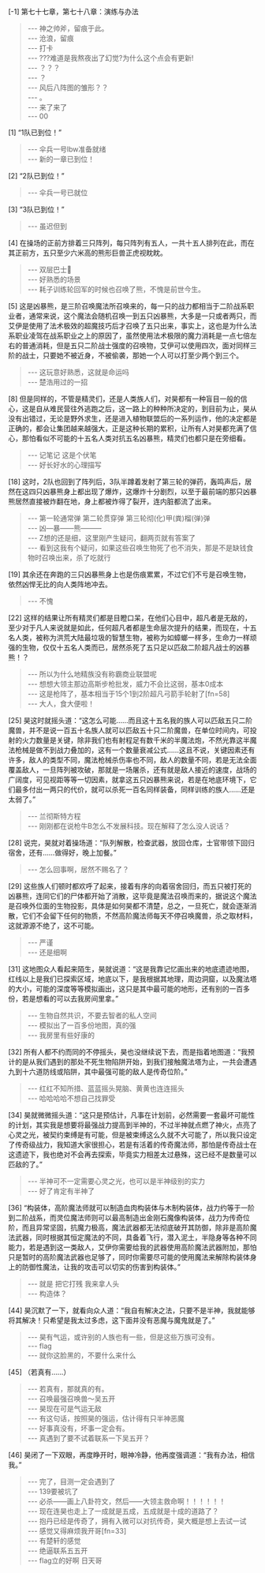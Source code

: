 
[-1] 第七十七章，第七十八章：演练与办法
>--- 神之帅斧，留痕于此。<br>
>--- 沧浪，留痕<br>
>--- 打卡<br>
>--- ???难道是我熬夜出了幻觉?为什么这个点会有更新!<br>
>--- ？？？<br>
>--- ？<br>
>--- 风后八阵图的雏形？？<br>
>--- 。<br>
>--- 来了来了<br>
>--- 00<br>

[1] “1队已到位！”
>--- 伞兵一号lbw准备就绪<br>
>--- 新的一章已到位！<br>

[2] “2队已到位！”
>--- 伞兵一号已就位<br>

[3] “3队已到位！”
>--- 虽迟但到<br>

[4] 在操场的正前方排着三只阵列，每只阵列有五人，一共十五人排列在此，而在其正前方，五只至少六米高的熊形巨兽正虎视眈眈。
>--- 双层巴士🐻<br>
>--- 好熟悉的场景<br>
>--- 耗子训练轮回军的时候也召唤了熊，不愧是前世今生。<br>

[5] 这是凶暴熊，是三阶召唤魔法所召唤来的，每一只的战力都相当于二阶战系职业者，通常来说，这个魔法会随机召唤一到五只凶暴熊，大多是一只或者两只，而艾伊是使用了法术极效的超魔技巧后才召唤了五只出来，事实上，这也是为什么法系职业凌驾在战系职业之上的原因了，虽然使用法术极限的魔力消耗是一点七倍左右的普通消耗，但是五只二阶战士强度的召唤物，艾伊可以使用四次，面对同样三阶的战士，只要她不被近身，不被偷袭，那她一个人可以打至少两个到三个。
>--- 这玩意好熟悉，这就是命运吗<br>
>--- 楚浩用过的一招<br>

[8] 但是同样的，不管是精灵们，还是人类族人们，对昊都有一种盲目一般的信心，这是自从难民营往外逃跑之后，这一路上的种种所决定的，到目前为止，昊从没有出错过，无论是野外求生，还是进入植物联盟后的一系列运作，他的决定都是正确的，都会让集团越来越强大，正是这种长期的累积，让所有人对昊都充满了信心，那怕看似不可能的十五名人类对抗五名凶暴熊，精灵们也都只是在旁细看。
>--- 记笔记 这是个伏笔<br>
>--- 好长好水的心理描写<br>

[18] 这时，2队也回到了阵列后，3队半蹲着发射了第三轮的弹药，轰鸣声后，居然在这四只凶暴熊身上都出现了爆炸，这爆炸十分剧烈，以至于最前端的那只凶暴熊居然直接被炸翻在地，身上都被炸得了裂开，连内脏都流了出来。
>--- 第一轮通常弹
第二轮贯穿弹
第三轮彻(化)甲(粪)榴(弹)弹<br>
>--- 凶—暴——熊———<br>
>--- Z想的还是细，这里刚产生疑问，翻两页就有答案了<br>
>--- 看到这我有个疑问，如果这些召唤生物死了也不消失，那是不是缺钱食物时召唤出来，杀了吃就行<br>

[19] 其余还在奔跑的三只凶暴熊身上也是伤痕累累，不过它们不亏是召唤生物，依然凶悍无比的向人类阵地冲去。
>--- 不愧<br>

[22] 这样的结果让所有精灵们都是目瞪口呆，在他们心目中，超凡者是无敌的，至少对于凡人来说就是如此，任何超凡者都是生命层次提升的结果，而现在，十五名人类，被称为洪荒大陆最垃圾的智慧生物，被称为如蟑螂一样多，生命力一样顽强的生物，仅仅十五名人类而已，居然杀死了五只足以匹敌二阶超凡战士的凶暴熊！？
>--- 所以为什么地精族没有称霸商业联盟呢<br>
>--- 想想大领主那边高斯步枪批发，威力不会比这弱，基本0成本<br>
>--- 这是枪阵了，基本相当于15个1到2阶超凡弓箭手轮射了[fn=58]<br>
>--- 大人，食大便啦！<br>

[25] 昊这时就摇头道：“这怎么可能……而且这十五名我的族人可以匹敌五只二阶魔兽，并不是说一百五十名族人就可以匹敌五十只二阶魔兽，在单位时间内，可投射的火力数量是关键，除非我们也有射程足有数千米的半魔法炮，不然光靠这半魔法枪械是做不到战力叠加的，这有一个数量衰减公式……这且不说，关键因素还有许多，敌人的类型不同，魔法枪械杀伤率也不同，敌人的数量不同，若是无法全面覆盖敌人，一旦阵列被攻破，那就是一场屠杀，还有就是敌人接近的速度，战场的广阔度，可见视距等等一切因素，就拿这五只凶暴熊来说，若是在地底环境下，它们最多付出一两只的代价，就可以杀死一百名同样装备，同样训练的族人……还是太弱了。”
>--- 兰彻斯特方程<br>
>--- 刚刚都在说枪牛B怎么不发展科技。现在解释了怎么没人说话？<br>

[28] 说完，昊就对着操场道：“队列解散，检查武器，放回仓库，士官带领下回归宿舍，还有……做得好，晚上加餐。”
>--- 怎么回事啊，居然不赐名了？<br>

[29] 这些族人们顿时都欢呼了起来，接着有序的向着宿舍回归，而五只被打死的凶暴熊，连同它们的尸体都开始了消散，这毕竟是魔法召唤而来的，据说这个魔法是召唤外位面的生物投影，具体是如何昊都不清楚，总之，一旦死亡，就会逐渐消散，它们不会留下任何的物质，不然高阶魔法师每天不停召唤魔兽，杀之取材料，这就源源不绝了，这不可能。
>--- 严谨<br>
>--- 还是细啊<br>

[31] 这地图众人看起来陌生，昊就说道：“这是我靠记忆画出来的地底遗迹地图，红线以上是我们已探索区域，地底以下，是我根据其地理，周边洞窟，以及魔法塔的大小，可能的深度等等模拟画出，这只是其中最可能的地形，还有别的一百多份，若是想看的可以去我房间里拿。”
>--- 生物自然共识，不要去智者的私人空间<br>
>--- 模拟出了一百多份地图，真的强<br>
>--- 我房里有些好康的<br>

[32] 所有人都不约而同的不停摇头，昊也没继续说下去，而是指着地图道：“我预计的是从我们遇到的那处不死生物陷阱开始，到我们接触魔法塔为止，一共会遭遇九到十六道防线或陷阱，其中最强可能的敌人是传奇位阶。”
>--- 红红不知所措、蓝蓝摇头晃脑、黄黄也连连摇头<br>
>--- 哈哈哈哈不想自己找罪受<br>

[34] 昊就微微摇头道：“这只是预估计，凡事在计划前，必然需要一套最坏可能性的计划，其实我是想要将最强战力提高到半神的，不过半神就点燃了神火，点亮了心灵之光，被契约束缚是有可能，但是被束缚这么久就不大可能了，所以我只设定了传奇级战力，我知道大家很担心，若是有活着的传奇魔法师，那怕是传奇战士在这遗迹下，我也绝对不会再去探索，毕竟实力相差太过悬殊，这已经不是数量可以匹敌的了。”
>--- 半神可不一定需要心灵之光，也可以是半神级别的实力<br>
>--- 好了肯定有半神了<br>

[36] “构装体，高阶魔法师就可以制造血肉构装体与木制构装体，战力约等于一阶到二阶战系，而灵位魔法师则可以最高制造出金刚石魔像构装体，战力为传奇位阶，而且异常坚固，抗魔力极高，魔法武器都无法彻底破开其防御，除非是高阶魔法武器，同时根据其恒定魔法的不同，具备着飞行，潜入泥土，半隐身等各种不同能力，若是遇到这一类敌人，艾伊你需要给我的武器使用高阶魔法武器附加，那怕只是暂时的高阶魔法武器也足够了，同时你需要尽可能的使用魔法来解除构装体身上的防御性魔法，让我的攻击可以切实的伤害到构装体。”
>--- 就是 把它打残 我来拿人头<br>
>--- 构造体？<br>

[44] 昊沉默了一下，就看向众人道：“我自有解决之法，只要不是半神，我就能够将其解决！只希望是我太过多虑，这下面并没有恶魔与魔鬼就是了。”
>--- 昊有气运，或许别的人族也有一些，但是这些万族可没有。<br>
>--- flag<br>
>--- 就你这脸黑的，不要什么来什么<br>

[45] （若真有……）
>--- 若真有，那就真的有。<br>
>--- 召唤最强召唤兽～吴五开<br>
>--- 昊现在可是气运无敌<br>
>--- 有这句话，按照昊的强运，估计得有只半神恶魔<br>
>--- 好事真没有，坏事一定会有。<br>
>--- 真遇到了要不试着联系一下吴五开？<br>

[46] 昊闭了一下双眼，再度睁开时，眼神冷静，他再度强调道：“我有办法，相信我。”
>--- 完了，目测一定会遇到了<br>
>--- 139要被坑了<br>
>--- 必杀——画上八卦符文，然后——大领主救命啊！！！！！！<br>
>--- 现在连昊也走上了一成就是五成，五成就是十成的道路了？<br>
>--- 抱丹已经是传奇了，拥有入微可以对抗传奇，昊大概是想上去试一试<br>
>--- 感觉又得麻烦我开哥[fn=33]<br>
>--- 有楚轩的感觉<br>
>--- 绝逼联系五五开<br>
>--- flag立的好啊 日天哥<br>

